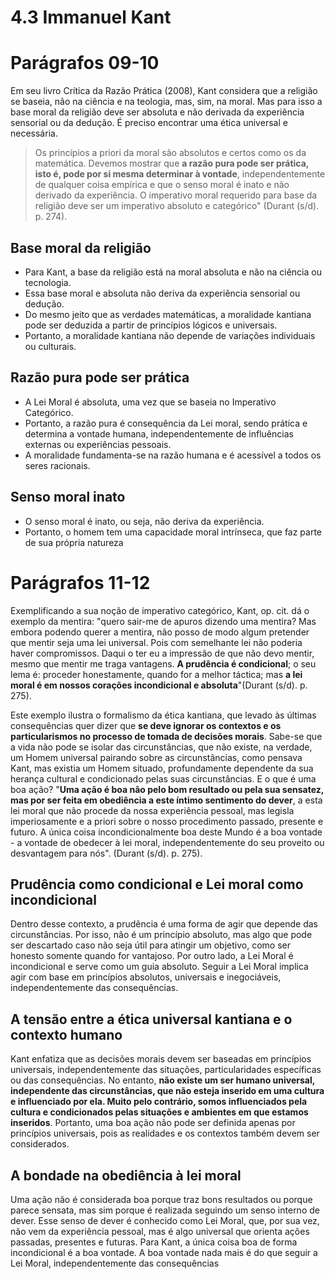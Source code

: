 # 4.3 Immanuel Kant

# Parágrafos 09-10

Em seu livro Crítica da Razão Prática (2008), Kant considera que a religião se baseia, não na ciência e na teologia, mas, sim, na moral. Mas para isso a base moral da religião deve ser absoluta e não derivada da experiência sensorial ou da dedução. É preciso encontrar uma ética universal e necessária.

> Os princípios a priori da moral são absolutos e certos como os da matemática. Devemos mostrar que **a razão pura pode ser prática, isto é, pode por si mesma determinar à vontade**, independentemente de qualquer coisa empírica e que o senso moral é inato e não derivado da experiência. O imperativo moral requerido para base da religião deve ser um imperativo absoluto e categórico" (Durant (s/d). p. 274).

## Base moral da religião

- Para Kant, a base da religião está na moral absoluta e não na ciência ou tecnologia.
- Essa base moral e absoluta não deriva da experiência sensorial ou dedução.
- Do mesmo jeito que as verdades matemáticas, a moralidade kantiana pode ser deduzida a partir de princípios lógicos e universais.
- Portanto, a moralidade kantiana não depende de variações individuais ou culturais.

## Razão pura pode ser prática

- A Lei Moral é absoluta, uma vez que se baseia no Imperativo Categórico.
- Portanto, a razão pura é consequência da Lei moral, sendo prática e determina a vontade humana, independentemente de influências externas ou experiências pessoais.
- A moralidade fundamenta-se na razão humana e é acessível a todos os seres racionais.

## Senso moral inato

- O senso moral é inato, ou seja, não deriva da experiência.
- Portanto, o homem tem uma capacidade moral intrínseca, que faz parte de sua própria natureza

# Parágrafos 11-12

Exemplificando a sua noção de imperativo categórico, Kant, op. cit. dá o exemplo da mentira: "quero sair-me de apuros dizendo uma mentira? Mas embora podendo querer a mentira, não posso de modo algum pretender que mentir seja uma lei universal. Pois com semelhante lei não poderia haver compromissos. Daqui o ter eu a impressão de que não devo mentir, mesmo que mentir me traga vantagens. **A prudência é condicional**; o seu lema é: proceder honestamente, quando for a melhor táctica; mas **a lei moral é em nossos corações incondicional e absoluta**"(Durant (s/d). p. 275).

Este exemplo ilustra o formalismo da ética kantiana, que levado às últimas consequências quer dizer que **se deve ignorar os contextos e os particularismos no processo de tomada de decisões morais**. Sabe-se que a vida não pode se isolar das circunstâncias, que não existe, na verdade, um Homem universal pairando sobre as circunstâncias, como pensava Kant, mas existia um Homem situado, profundamente dependente da sua herança cultural e condicionado pelas suas circunstâncias. E o que é uma boa ação? "**Uma ação é boa não pelo bom resultado ou pela sua sensatez, mas por ser feita em obediência a este íntimo sentimento do dever**, a esta lei moral que não procede da nossa experiência pessoal, mas legisla imperiosamente e a priori sobre o nosso procedimento passado, presente e futuro. A única coisa incondicionalmente boa deste Mundo é a boa vontade - a vontade de obedecer à lei moral, independentemente do seu proveito ou desvantagem para nós". (Durant (s/d). p. 275).

## Prudência como condicional e Lei moral como incondicional

Dentro desse contexto, a prudência é uma forma de agir que depende das circunstâncias. Por isso, não é um princípio absoluto, mas algo que pode ser descartado caso não seja útil para atingir um objetivo, como ser honesto somente quando for vantajoso. Por outro lado, a Lei Moral é incondicional e serve como um guia absoluto. Seguir a Lei Moral implica agir com base em princípios absolutos, universais e inegociáveis, independentemente das consequências.

## A tensão entre a ética universal kantiana e o contexto humano

Kant enfatiza que as decisões morais devem ser baseadas em princípios universais, independentemente das situações, particularidades específicas ou das consequências. No entanto, **não existe um ser humano universal, independente das circunstâncias, que não esteja inserido em uma cultura e influenciado por ela. Muito pelo contrário, somos influenciados pela cultura e condicionados pelas situações e ambientes em que estamos inseridos**. Portanto, uma boa ação não pode ser definida apenas por princípios universais, pois as realidades e os contextos também devem ser considerados.

## A bondade na obediência à lei moral

Uma ação não é considerada boa porque traz bons resultados ou porque parece sensata, mas sim porque é realizada seguindo um senso interno de dever. Esse senso de dever é conhecido como Lei Moral, que, por sua vez, não vem da experiência pessoal, mas é algo universal que orienta ações passadas, presentes e futuras. Para Kant, a única coisa boa de forma incondicional é a boa vontade. A boa vontade nada mais é do que seguir a Lei Moral, independentemente das consequências